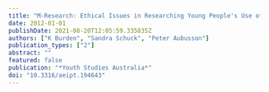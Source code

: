 ```yaml
---
title: "M-Research: Ethical Issues in Researching Young People's Use of Mobile Devices."
date: 2012-01-01
publishDate: 2021-08-20T12:05:59.335835Z
authors: ["K Burden", "Sandra Schuck", "Peter Aubusson"]
publication_types: ["2"]
abstract: ""
featured: false
publication: "*Youth Studies Australia*"
doi: "10.3316/aeipt.194643"
---
```


